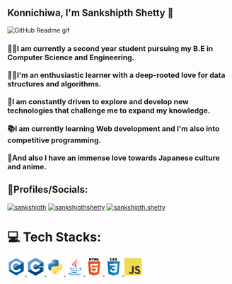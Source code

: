 ## Konnichiwa, I'm Sankshipth Shetty 👋

![GitHub Readme gif](https://user-images.githubusercontent.com/99337968/224032861-99f7e208-30fc-4f90-bba8-dee0e18236aa.gif)


<h3>
🧑‍🎓I am currently a second year student pursuing my B.E in Computer Science and Engineering.<br><br>🧑‍💻I'm an enthusiastic learner with a deep-rooted love for data structures and algorithms.<br><br>🧠I am constantly driven to explore and develop new technologies that challenge me to expand my knowledge.<br><br>📚I am currently learning Web development and I'm also into competitive programming.<br><br>🗾And also I have an immense love towards Japanese culture and anime.
</h3>

## 📱Profiles/Socials:
<p align="left">
 <a href="https://www.codechef.com/users/sankshipth" target="blank"><img align="center" src="https://gitgud.io/uploads/-/system/group/avatar/12294/cc.png" alt="sankshipth" height="30" width="40" /></a>
<a href="https://linkedin.com/in/sankshipthshetty" target="blank"><img align="center" src="https://raw.githubusercontent.com/rahuldkjain/github-profile-readme-generator/master/src/images/icons/Social/linked-in-alt.svg" alt="sankshipthshetty" height="30" width="40" /></a>
<a href="https://instagram.com/sankshipth.shetty" target="blank"><img align="center" src="https://raw.githubusercontent.com/rahuldkjain/github-profile-readme-generator/master/src/images/icons/Social/instagram.svg" alt="sankshipth.shetty" height="30" width="40" /></a>
 </p>

# 💻 Tech Stacks:
<p align="left"> 
 <a href="https://www.cprogramming.com/" target="_blank" rel="noreferrer"> <img src="https://raw.githubusercontent.com/devicons/devicon/master/icons/c/c-original.svg" alt="c" width="40" height="40"/> </a>
<a href="https://www.w3schools.com/cpp/" target="_blank" rel="noreferrer"> <img src="https://raw.githubusercontent.com/devicons/devicon/master/icons/cplusplus/cplusplus-original.svg" alt="cplusplus" width="40" height="40"/> </a>
 <a href="https://www.python.org" target="_blank" rel="noreferrer"> <img src="https://raw.githubusercontent.com/devicons/devicon/master/icons/python/python-original.svg" alt="python" width="40" height="40"/> </a>
 <a href="https://www.java.com" target="_blank" rel="noreferrer"> <img src="https://raw.githubusercontent.com/devicons/devicon/master/icons/java/java-original.svg" alt="java" width="40" height="40"/> </a>
 <a href="https://www.w3.org/html/" target="_blank" rel="noreferrer"> <img src="https://raw.githubusercontent.com/devicons/devicon/master/icons/html5/html5-original-wordmark.svg" alt="html5" width="40" height="40"/> </a>
 <a href="https://www.w3schools.com/css/" target="_blank" rel="noreferrer"> <img src="https://raw.githubusercontent.com/devicons/devicon/master/icons/css3/css3-original-wordmark.svg" alt="css3" width="40" height="40"/> </a>
 <a href="https://developer.mozilla.org/en-US/docs/Web/JavaScript" target="_blank" rel="noreferrer"> <img src="https://raw.githubusercontent.com/devicons/devicon/master/icons/javascript/javascript-original.svg" alt="javascript" width="40" height="40"/> </a>
 </p>
 
